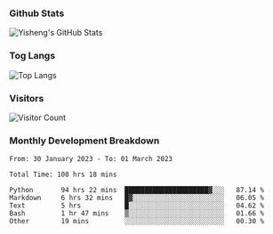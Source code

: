 ### Github Stats
![Yisheng's GitHub Stats](https://github-readme-stats-9qabuvhk1-gongyisheng.vercel.app/api?username=gongyisheng&count_private=true&show_icons=true)
### Tog Langs
![Top Langs](https://github-readme-stats-9qabuvhk1-gongyisheng.vercel.app/api/top-langs/?username=gongyisheng&layout=compact)
### Visitors
![Visitor Count](https://profile-counter.glitch.me/gongyisheng/count.svg)
### Monthly Development Breakdown
<!--START_SECTION:waka-->

```text
From: 30 January 2023 - To: 01 March 2023

Total Time: 108 hrs 18 mins

Python       94 hrs 22 mins  █████████████████████▓░░░   87.14 %
Markdown     6 hrs 32 mins   █▓░░░░░░░░░░░░░░░░░░░░░░░   06.05 %
Text         5 hrs           █░░░░░░░░░░░░░░░░░░░░░░░░   04.62 %
Bash         1 hr 47 mins    ▒░░░░░░░░░░░░░░░░░░░░░░░░   01.66 %
Other        19 mins         ░░░░░░░░░░░░░░░░░░░░░░░░░   00.30 %
```

<!--END_SECTION:waka-->
